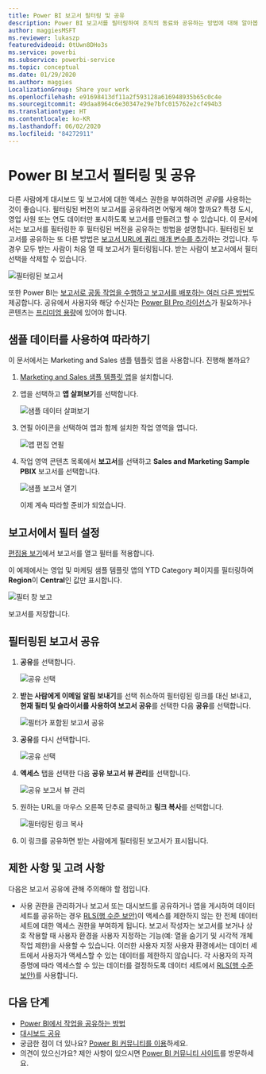 ```yaml
---
title: Power BI 보고서 필터링 및 공유
description: Power BI 보고서를 필터링하여 조직의 동료와 공유하는 방법에 대해 알아봅니다.
author: maggiesMSFT
ms.reviewer: lukaszp
featuredvideoid: 0tUwn8DHo3s
ms.service: powerbi
ms.subservice: powerbi-service
ms.topic: conceptual
ms.date: 01/29/2020
ms.author: maggies
LocalizationGroup: Share your work
ms.openlocfilehash: e91698413df11a2f593128a616948935b65c0c4e
ms.sourcegitcommit: 49daa8964c6e30347e29e7bfc015762e2cf494b3
ms.translationtype: HT
ms.contentlocale: ko-KR
ms.lasthandoff: 06/02/2020
ms.locfileid: "84272911"
---
```

# <a name="filter-and-share-a-power-bi-report"></a>Power BI 보고서 필터링 및 공유
다른 사람에게 대시보드 및 보고서에 대한 액세스 권한을 부여하려면 *공유*를 사용하는 것이 좋습니다. 필터링된 버전의 보고서를 공유하려면 어떻게 해야 할까요? 특정 도시, 영업 사원 또는 연도 데이터만 표시하도록 보고서를 만들려고 할 수 있습니다. 이 문서에서는 보고서를 필터링한 후 필터링된 버전을 공유하는 방법을 설명합니다. 필터링된 보고서를 공유하는 또 다른 방법은 [보고서 URL에 쿼리 매개 변수를 추가](service-url-filters.md)하는 것입니다. 두 경우 모두 받는 사람이 처음 열 때 보고서가 필터링됩니다. 받는 사람이 보고서에서 필터 선택을 삭제할 수 있습니다.

![필터링된 보고서](media/service-share-reports/power-bi-share-filter-pane-report.png)

또한 Power BI는 [보고서로 공동 작업을 수행하고 보고서를 배포하는 여러 다른 방법](service-how-to-collaborate-distribute-dashboards-reports.md)도 제공합니다. 공유에서 사용자와 해당 수신자는 [Power BI Pro 라이선스](../fundamentals/service-features-license-type.md)가 필요하거나 콘텐츠는 [프리미엄 용량](../admin/service-premium-what-is.md)에 있어야 합니다. 

## <a name="follow-along-with-sample-data"></a>샘플 데이터를 사용하여 따라하기

이 문서에서는 Marketing and Sales 샘플 템플릿 앱을 사용합니다. 진행해 볼까요? 

1. [Marketing and Sales 샘플 템플릿 앱](https://appsource.microsoft.com/product/power-bi/microsoft-retail-analysis-sample.salesandmarketingsample?tab=Overview)을 설치합니다.
2. 앱을 선택하고 **앱 살펴보기**를 선택합니다.

   ![샘플 데이터 살펴보기](media/service-share-reports/power-bi-sample-explore-data.png)

3. 연필 아이콘을 선택하여 앱과 함께 설치한 작업 영역을 엽니다.

    ![앱 편집 연필](media/service-share-reports/power-bi-edit-pencil-app.png)

4. 작업 영역 콘텐츠 목록에서 **보고서**를 선택하고 **Sales and Marketing Sample PBIX** 보고서를 선택합니다.

    ![샘플 보고서 열기](media/service-share-reports/power-bi-open-sample-report.png)

    이제 계속 따라할 준비가 되었습니다.

## <a name="set-a-filter-in-the-report"></a>보고서에서 필터 설정

[편집용 보기](../consumer/end-user-reading-view.md)에서 보고서를 열고 필터를 적용합니다.

이 예제에서는 영업 및 마케팅 샘플 템플릿 앱의 YTD Category 페이지를 필터링하여 **Region**이 **Central**인 값만 표시합니다. 
 
![필터 창 보고](media/service-share-reports/power-bi-share-report-filter.png)

보고서를 저장합니다.

## <a name="share-the-filtered-report"></a>필터링된 보고서 공유

1. **공유**를 선택합니다.

   ![공유 선택](media/service-share-reports/power-bi-share.png)

2. **받는 사람에게 이메일 알림 보내기**를 선택 취소하여 필터링된 링크를 대신 보내고, **현재 필터 및 슬라이서를 사용하여 보고서 공유**를 선택한 다음 **공유**를 선택합니다.

    ![필터가 포함된 보고서 공유](media/service-share-reports/power-bi-share-with-filters.png)

4. **공유**를 다시 선택합니다.

   ![공유 선택](media/service-share-reports/power-bi-share.png)

5. **액세스** 탭을 선택한 다음 **공유 보고서 뷰 관리**를 선택합니다.

    ![공유 보고서 뷰 관리](media/service-share-reports/power-bi-manage-shared-report-views.png)

6. 원하는 URL을 마우스 오른쪽 단추로 클릭하고 **링크 복사**를 선택합니다.

    ![필터링된 링크 복사](media/service-share-reports/power-bi-copy-filtered-link.png)

7. 이 링크를 공유하면 받는 사람에게 필터링된 보고서가 표시됩니다. 

## <a name="limitations-and-considerations"></a>제한 사항 및 고려 사항
다음은 보고서 공유에 관해 주의해야 할 점입니다.

* 사용 권한을 관리하거나 보고서 또는 대시보드를 공유하거나 앱을 게시하여 데이터 세트를 공유하는 경우 [RLS(행 수준 보안)](../admin/service-admin-rls.md)이 액세스를 제한하지 않는 한 전체 데이터 세트에 대한 액세스 권한을 부여하게 됩니다. 보고서 작성자는 보고서를 보거나 상호 작용할 때 사용자 환경을 사용자 지정하는 기능(예: 열을 숨기기 및 시각적 개쳬 작업 제한)을 사용할 수 있습니다. 이러한 사용자 지정 사용자 환경에서는 데이터 세트에서 사용자가 액세스할 수 있는 데이터를 제한하지 않습니다. 각 사용자의 자격 증명에 따라 액세스할 수 있는 데이터를 결정하도록 데이터 세트에서 [RLS(행 수준 보안)](../admin/service-admin-rls.md)를 사용합니다.

## <a name="next-steps"></a>다음 단계
* [Power BI에서 작업을 공유하는 방법](service-how-to-collaborate-distribute-dashboards-reports.md)
* [대시보드 공유](service-share-dashboards.md)
* 궁금한 점이 더 있나요? [Power BI 커뮤니티를 이용](https://community.powerbi.com/)하세요.
* 의견이 있으신가요? 제안 사항이 있으시면 [Power BI 커뮤니티 사이트](https://community.powerbi.com/)를 방문하세요.
